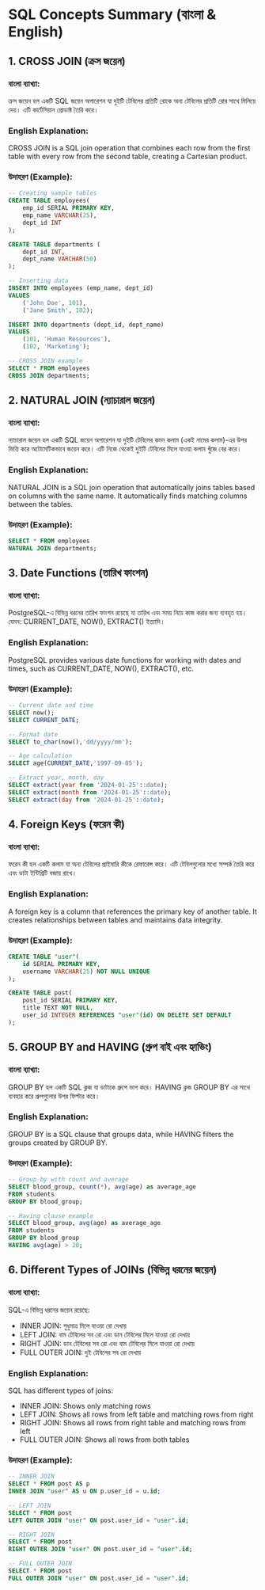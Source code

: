 # SQL Concepts Summary (বাংলা & English)

## 1. CROSS JOIN (ক্রস জয়েন)

### বাংলা ব্যাখ্যা:
ক্রস জয়েন হল একটি SQL জয়েন অপারেশন যা দুইটি টেবিলের প্রতিটি রোকে অন্য টেবিলের প্রতিটি রোর সাথে মিলিয়ে দেয়। এটি কার্টেসিয়ান প্রোডাক্ট তৈরি করে।

### English Explanation:
CROSS JOIN is a SQL join operation that combines each row from the first table with every row from the second table, creating a Cartesian product.

### উদাহরণ (Example):
```sql
-- Creating sample tables
CREATE TABLE employees(
    emp_id SERIAL PRIMARY KEY,
    emp_name VARCHAR(25),
    dept_id INT
);

CREATE TABLE departments (
    dept_id INT,
    dept_name VARCHAR(50)
);

-- Inserting data
INSERT INTO employees (emp_name, dept_id)
VALUES
    ('John Doe', 101),
    ('Jane Smith', 102);

INSERT INTO departments (dept_id, dept_name)
VALUES
    (101, 'Human Resources'),
    (102, 'Marketing');

-- CROSS JOIN example
SELECT * FROM employees
CROSS JOIN departments;
```

## 2. NATURAL JOIN (ন্যাচারাল জয়েন)

### বাংলা ব্যাখ্যা:
ন্যাচারাল জয়েন হল একটি SQL জয়েন অপারেশন যা দুইটি টেবিলের কমন কলাম (একই নামের কলাম)-এর উপর ভিত্তি করে অটোমেটিকভাবে জয়েন করে। এটি নিজে থেকেই দুইটি টেবিলের মিলে যাওয়া কলাম খুঁজে বের করে।

### English Explanation:
NATURAL JOIN is a SQL join operation that automatically joins tables based on columns with the same name. It automatically finds matching columns between the tables.

### উদাহরণ (Example):
```sql
SELECT * FROM employees
NATURAL JOIN departments;
```

## 3. Date Functions (তারিখ ফাংশন)

### বাংলা ব্যাখ্যা:
PostgreSQL-এ বিভিন্ন ধরনের তারিখ ফাংশন রয়েছে যা তারিখ এবং সময় নিয়ে কাজ করার জন্য ব্যবহৃত হয়। যেমন: CURRENT_DATE, NOW(), EXTRACT() ইত্যাদি।

### English Explanation:
PostgreSQL provides various date functions for working with dates and times, such as CURRENT_DATE, NOW(), EXTRACT(), etc.

### উদাহরণ (Example):
```sql
-- Current date and time
SELECT now();
SELECT CURRENT_DATE;

-- Format date
SELECT to_char(now(),'dd/yyyy/mm');

-- Age calculation
SELECT age(CURRENT_DATE,'1997-09-05');

-- Extract year, month, day
SELECT extract(year from '2024-01-25'::date);
SELECT extract(month from '2024-01-25'::date);
SELECT extract(day from '2024-01-25'::date);
```

## 4. Foreign Keys (ফরেন কী)

### বাংলা ব্যাখ্যা:
ফরেন কী হল একটি কলাম যা অন্য টেবিলের প্রাইমারি কীকে রেফারেন্স করে। এটি টেবিলগুলোর মধ্যে সম্পর্ক তৈরি করে এবং ডাটা ইন্টিগ্রিটি বজায় রাখে।

### English Explanation:
A foreign key is a column that references the primary key of another table. It creates relationships between tables and maintains data integrity.

### উদাহরণ (Example):
```sql
CREATE TABLE "user"(
    id SERIAL PRIMARY KEY,
    username VARCHAR(25) NOT NULL UNIQUE
);

CREATE TABLE post(
    post_id SERIAL PRIMARY KEY,
    title TEXT NOT NULL,
    user_id INTEGER REFERENCES "user"(id) ON DELETE SET DEFAULT
);
```

## 5. GROUP BY and HAVING (গ্রুপ বাই এবং হ্যাভিং)

### বাংলা ব্যাখ্যা:
GROUP BY হল একটি SQL ক্লজ যা ডাটাকে গ্রুপে ভাগ করে। HAVING ক্লজ GROUP BY এর সাথে ব্যবহার করে গ্রুপগুলোর উপর ফিল্টার করে।

### English Explanation:
GROUP BY is a SQL clause that groups data, while HAVING filters the groups created by GROUP BY.

### উদাহরণ (Example):
```sql
-- Group by with count and average
SELECT blood_group, count(*), avg(age) as average_age 
FROM students
GROUP BY blood_group;

-- Having clause example
SELECT blood_group, avg(age) as average_age 
FROM students
GROUP BY blood_group
HAVING avg(age) > 20;
```

## 6. Different Types of JOINs (বিভিন্ন ধরনের জয়েন)

### বাংলা ব্যাখ্যা:
SQL-এ বিভিন্ন ধরনের জয়েন রয়েছে:
- INNER JOIN: শুধুমাত্র মিলে যাওয়া রো দেখায়
- LEFT JOIN: বাম টেবিলের সব রো এবং ডান টেবিলের মিলে যাওয়া রো দেখায়
- RIGHT JOIN: ডান টেবিলের সব রো এবং বাম টেবিলের মিলে যাওয়া রো দেখায়
- FULL OUTER JOIN: দুই টেবিলের সব রো দেখায়

### English Explanation:
SQL has different types of joins:
- INNER JOIN: Shows only matching rows
- LEFT JOIN: Shows all rows from left table and matching rows from right
- RIGHT JOIN: Shows all rows from right table and matching rows from left
- FULL OUTER JOIN: Shows all rows from both tables

### উদাহরণ (Example):
```sql
-- INNER JOIN
SELECT * FROM post AS p
INNER JOIN "user" AS u ON p.user_id = u.id;

-- LEFT JOIN
SELECT * FROM post
LEFT OUTER JOIN "user" ON post.user_id = "user".id;

-- RIGHT JOIN
SELECT * FROM post
RIGHT OUTER JOIN "user" ON post.user_id = "user".id;

-- FULL OUTER JOIN
SELECT * FROM post
FULL OUTER JOIN "user" ON post.user_id = "user".id;
``` 